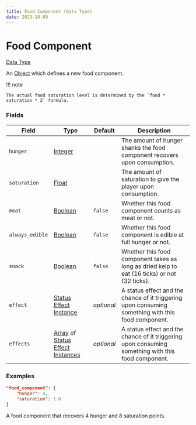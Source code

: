 ```yaml
---
title: Food Component (Data Type)
date: 2023-10-09
---
```


# Food Component

[Data Type](../data_types.md)

An [Object](object.md) which defines a new food component.

!!! note

    The actual food saturation level is determined by the `food * saturation * 2` formula.


### Fields

Field  | Type | Default | Description
-------|-----|---------------|-------------
`hunger` | [Integer](../data_types/integer.md) | | The amount of hunger shanks the food component recovers upon consumption.
`saturation` | [Float](../data_types/float.md) | | The amount of saturation to give the player upon consumption.
`meat` | [Boolean](../data_types/boolean.md) | `false` | Whether this food component counts as meat or not.
`always_edible` | [Boolean](../data_types/boolean.md) | `false` | Whether this food component is edible at full hunger or not.
`snack` | [Boolean](../data_types/boolean.md) | `false` | Whether this food component takes as long as dried kelp to eat (16 ticks) or not (32 ticks).
`effect` | [Status Effect Instance](../data_types/status_effect_instance.md) | _optional_ | A status effect and the chance of it triggering upon consuming something with this food component.
`effects` | [Array](../data_types/array.md) of [Status Effect Instances](../data_types/status_effect_instance.md) | _optional_ | A status effect and the chance of it triggering upon consuming something with this food component.


### Examples

```json
"food_component": {
    "hunger": 4,
    "saturation": 1.0
}
```

A food component that recovers 4 hunger and 8 saturation points.
